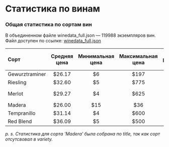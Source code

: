 # Статистика по винам

### Общая статистика по сортам вин
В объединенном файле winedata_full.json — 119988 экземпляров вин. Файл доступен по ссылке: [winedata_full.json](https://drive.google.com/open?id=1y0nI4tg9qjaEPZjLL4JeCq3cwlfIgYdT)

|     Сорт      | Средняя цена  | Минимальная цена | Максимальная цена | Самый распространённый регион| самая распространённая страна | Средняя оценка |
|:--------------|:-----------:|:---------:|:----------:|:------------------:|:-------------------:|:------------:|
| Gewurztraminer|$26.17       |$6         |$197        |Alsace              |France               |88.56         |
| Riesling      |$32.60       |$5         |$775        |Alsace              |Germany              |89.48         |
| Merlot        |$29.27       |$4         |$625        |Columbia Valley (WA)|US                   |87.16         |
| Madera        |$26.00       |$15        |$36         |Madera              |US                   |85.62         |
| Tempranillo   |$31.14       |$4         |$600        |Rioja               |Spain                |87.47         |
| Red Blend     |$36.09       |$5         |$500        |Toscana             |Italy                |88.37         |

*p. s. Статистика для сорта 'Madera' была собрана по title, так как сорт отсутсвовал в variety.*

